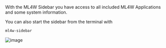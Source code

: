 With the ML4W Sidebar you have access to all included ML4W Applications and some system information. 

You can also start the sidebar from the terminal with 
```sh
ml4w-sidebar
```

![image](/sidebar.png)


